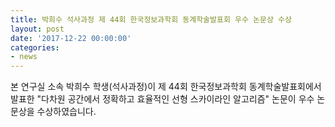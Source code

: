 ```yaml
---
title: 박희수 석사과정 제 44회 한국정보과학회 동계학술발표회 우수 논문상 수상
layout: post
date: '2017-12-22 00:00:00'
categories:
- news
---
```


본 연구실 소속 박희수 학생(석사과정)이 제 44회 한국정보과학회 동계학술발표회에서 발표한 "다차원 공간에서 정확하고 효율적인 선형 스카이라인 알고리즘" 논문이 우수 논문상을 수상하였습니다.